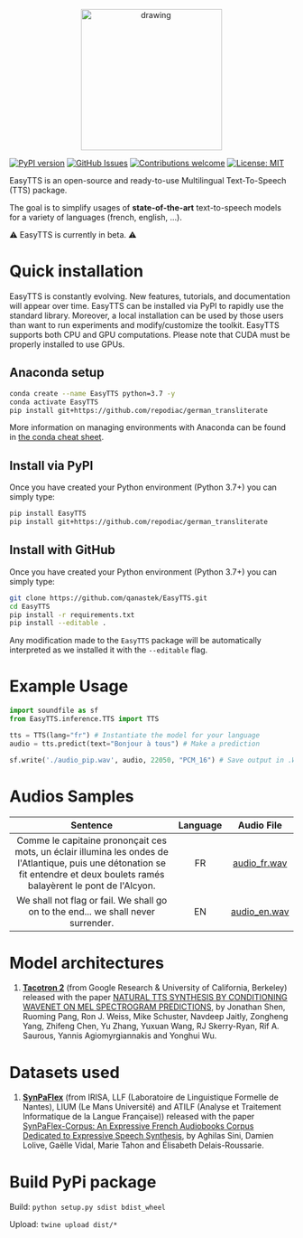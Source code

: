 <p align="center">
  <img src="https://raw.githubusercontent.com/qanastek/EasyTTS/main/ressources/images/logo_name_transparent.png" alt="drawing" width="250"/>
</p>

[![PyPI version](https://badge.fury.io/py/EasyTTS.svg)](https://badge.fury.io/py/EasyTTS)
[![GitHub Issues](https://img.shields.io/github/issues/qanastek/EasyTTS.svg)](https://github.com/qanastek/EasyTTS/issues)
[![Contributions welcome](https://img.shields.io/badge/contributions-welcome-brightgreen.svg)](CONTRIBUTING.md)
[![License: MIT](https://img.shields.io/badge/License-MIT-brightgreen.svg)](https://opensource.org/licenses/MIT)

EasyTTS is an open-source and ready-to-use Multilingual Text-To-Speech (TTS) package.

The goal is to simplify usages of **state-of-the-art** text-to-speech models for a variety of languages (french, english, ...).

⚠️ EasyTTS is currently in beta. ⚠️

# Quick installation

EasyTTS is constantly evolving. New features, tutorials, and documentation will appear over time. EasyTTS can be installed via PyPI to rapidly use the standard library. Moreover, a local installation can be used by those users than want to run experiments and modify/customize the toolkit. EasyTTS supports both CPU and GPU computations. Please note that CUDA must be properly installed to use GPUs.

## Anaconda setup

```bash
conda create --name EasyTTS python=3.7 -y
conda activate EasyTTS
pip install git+https://github.com/repodiac/german_transliterate
```

More information on managing environments with Anaconda can be found in [the conda cheat sheet](https://docs.conda.io/projects/conda/en/4.6.0/_downloads/52a95608c49671267e40c689e0bc00ca/conda-cheatsheet.pdf).

## Install via PyPI

Once you have created your Python environment (Python 3.7+) you can simply type:

```bash
pip install EasyTTS
pip install git+https://github.com/repodiac/german_transliterate
```

## Install with GitHub

Once you have created your Python environment (Python 3.7+) you can simply type:

```bash
git clone https://github.com/qanastek/EasyTTS.git
cd EasyTTS
pip install -r requirements.txt
pip install --editable .
```

Any modification made to the `EasyTTS` package will be automatically interpreted as we installed it with the `--editable` flag.

# Example Usage

```python
import soundfile as sf
from EasyTTS.inference.TTS import TTS

tts = TTS(lang="fr") # Instantiate the model for your language
audio = tts.predict(text="Bonjour à tous") # Make a prediction

sf.write('./audio_pip.wav', audio, 22050, "PCM_16") # Save output in .WAV file
```

# Audios Samples

| Sentence | Language |            Audio File            |
|:--------:|:--------:|:--------------------------------:|
|     Comme le capitaine prononçait ces mots, un éclair illumina les ondes de l'Atlantique, puis une détonation se fit entendre et deux boulets ramés balayèrent le pont de l'Alcyon.     |    FR    | [audio_fr.wav](https://raw.githubusercontent.com/qanastek/EasyTTS/main/ressources/audios/audio_fr.wav) |
|     We shall not flag or fail. We shall go on to the end... we shall never surrender.     |    EN    | [audio_en.wav](https://raw.githubusercontent.com/qanastek/EasyTTS/main/ressources/audios/audio_en.wav) |

# Model architectures

1. **[Tacotron 2](https://github.com/NVIDIA/tacotron2)** (from Google Research &  University of California, Berkeley) released with the paper [NATURAL TTS SYNTHESIS BY CONDITIONING WAVENET ON MEL SPECTROGRAM PREDICTIONS](https://arxiv.org/pdf/1712.05884.pdf), by Jonathan Shen, Ruoming Pang, Ron J. Weiss, Mike Schuster, Navdeep Jaitly, Zongheng Yang, Zhifeng Chen, Yu Zhang, Yuxuan Wang, RJ Skerry-Ryan, Rif A. Saurous, Yannis Agiomyrgiannakis and Yonghui Wu.

# Datasets used

1. **[SynPaFlex](http://synpaflex.irisa.fr/fr/)** (from IRISA, LLF (Laboratoire de Linguistique Formelle de Nantes), LIUM (Le Mans Université) and ATILF (Analyse et Traitement Informatique de la Langue Française)) released with the paper [SynPaFlex-Corpus: An Expressive French Audiobooks Corpus Dedicated to Expressive Speech Synthesis](https://hal.archives-ouvertes.fr/hal-01826690), by Aghilas Sini, Damien Lolive, Gaëlle Vidal, Marie Tahon and Élisabeth Delais-Roussarie.

# Build PyPi package

Build: `python setup.py sdist bdist_wheel`

Upload: `twine upload dist/*`

